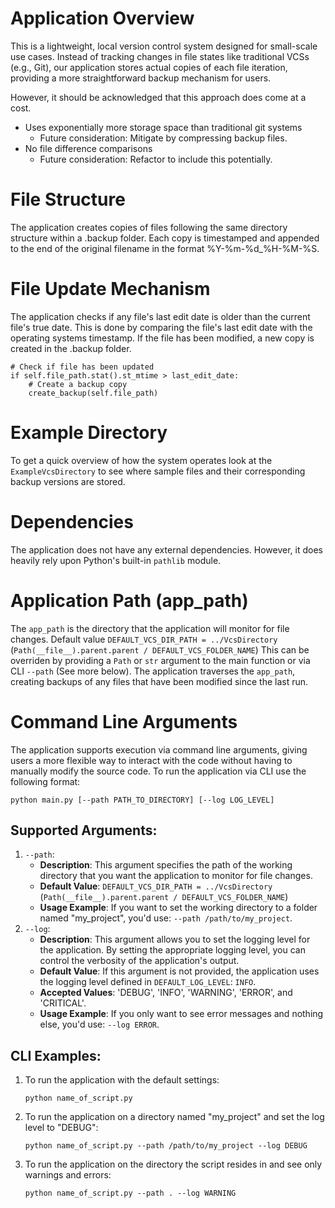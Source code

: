 # Application Overview
This is a lightweight, local version control system designed for small-scale use cases.
Instead of tracking changes in file states like traditional VCSs (e.g., Git), our application stores
actual copies of each file iteration, providing a more straightforward backup mechanism for users.

However, it should be acknowledged that this approach does come at a cost.
- Uses exponentially more storage space than traditional git systems 
  - Future consideration: Mitigate by compressing backup files.
- No file difference comparisons 
  - Future consideration: Refactor to include this potentially.

# File Structure
The application creates copies of files following the same directory structure within a .backup folder.
Each copy is timestamped and appended to the end of the original filename in the format %Y-%m-%d_%H-%M-%S.

# File Update Mechanism
The application checks if any file's last edit date is older than the current file's true date.
This is done by comparing the file's last edit date with the operating systems timestamp.
If the file has been modified, a new copy is created in the .backup folder.
```# Python
# Check if file has been updated
if self.file_path.stat().st_mtime > last_edit_date:
    # Create a backup copy
    create_backup(self.file_path)
```
# Example Directory
To get a quick overview of how the system operates look at the `ExampleVcsDirectory` to see where sample files
and their corresponding backup versions are stored.

# Dependencies
The application does not have any external dependencies.
However, it does heavily rely upon Python's built-in `pathlib` module.

# Application Path (app_path)
The `app_path` is the directory that the application will monitor for file changes.
Default value `DEFAULT_VCS_DIR_PATH = ../VcsDirectory` (`Path(__file__).parent.parent / DEFAULT_VCS_FOLDER_NAME`)
This can be overriden by providing a `Path` or `str` argument to the main function or via CLI `--path` (See more below). 
The application traverses the `app_path`, creating backups of any files that have been modified since the last run.

# Command Line Arguments
The application supports execution via command line arguments, giving users a more flexible way to interact with the
code without having to manually modify the source code. To run the application via CLI use the following format:
```
python main.py [--path PATH_TO_DIRECTORY] [--log LOG_LEVEL]
```
## Supported Arguments:
1. `--path`:
    - **Description**: This argument specifies the path of the working directory that you want the application to monitor for file changes.
    - **Default Value**: `DEFAULT_VCS_DIR_PATH = ../VcsDirectory` (`Path(__file__).parent.parent / DEFAULT_VCS_FOLDER_NAME`)
    - **Usage Example**: If you want to set the working directory to a folder named "my_project", you'd use: `--path /path/to/my_project`.
2. `--log`:
    - **Description**: This argument allows you to set the logging level for the application. By setting the appropriate logging level, you can control the verbosity of the application's output.
    - **Default Value**: If this argument is not provided, the application uses the logging level defined in `DEFAULT_LOG_LEVEL`: `INFO`.
    - **Accepted Values**: 'DEBUG', 'INFO', 'WARNING', 'ERROR', and 'CRITICAL'.
    - **Usage Example**: If you only want to see error messages and nothing else, you'd use: `--log ERROR`.

## CLI Examples:
1. To run the application with the default settings:

    ```
    python name_of_script.py
    ```

2. To run the application on a directory named "my_project" and set the log level to "DEBUG":

    ```
    python name_of_script.py --path /path/to/my_project --log DEBUG
    ```

3. To run the application on the directory the script resides in and see only warnings and errors:

    ```
    python name_of_script.py --path . --log WARNING
    ```
